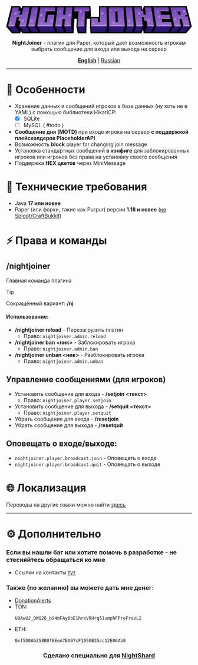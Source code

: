 <center>
<img src="docs/NightJoiner-Title.png">
<p><b>NightJoiner</b> - плагин для Paper, который даёт возможность игрокам выбрать сообщение для входа или выхода на сервер</p>

<b><a href="README.md">English</a></b> | <u>Russian</u>
</center>

***

# 🚀 Особенности

- Хранение данных и сообщений игроков в базе данных (ну хоть не в YAML) с помощью библиотеки HikariCP:
  - [x] SQLite
  - [ ] MySQL ( #todo )
- **Сообщение дня (MOTD)** при входе игрока на сервер **с поддержкой плейсхолдеров PlaceholderAPI**
- Возможность **block** player for changing join message
- Установка стандартных сообщений **в конфиге** для заблокированных игроков или игроков без права на установку своего сообщения
- Поддержка **HEX цветов** через MiniMessage

# 💾 Технические требования

- Java **17 или новее**
- Paper (или форки, такие как Purpur) версии **1.18 и новее** <u>(не Spigot/CraftBukkit)</u>

# ⚡ Права и команды

## /nightjoiner
Главная команда плагина

> [!TIP]
> Сокращённый вариант: **/nj**

#### Использование:
- **/nightjoiner reload** - Перезагрузить плагин
  - Право: `nightjoiner.admin.reload`
- **/nightjoiner ban <ник>** - Заблокировать игрока
  - Право: `nightjoiner.admin.ban`
- **/nightjoiner unban <ник>** - Разблокировать игрока
  - Право: `nightjoiner.admin.unban`

## Управление сообщениями (для игроков)
- Установить сообщение для входа - **/setjoin <текст>**
  - Право: `nightjoiner.player.setjoin`
- Установить сообщение для выхода - **/setquit <текст>**
  - Право: `nightjoiner.player.setquit`
- Убрать сообщение для входа - **/resetjoin**
- Убрать сообщение для выхода - **/resetquit**

## Оповещать о входе/выходе:
- `nightjoiner.player.broadcast.join` - Оповещать о входе
- `nightjoiner.player.broadcast.quit` - Оповещать о выходе

# 🌐 Локализация

Переводы на другие языки можно найти [здесь](docs/translations/TRANSLATIONS.md)



***



# ⚙ Дополнительно

### Если вы нашли баг или хотите помочь в разработке - не стесняйтесь обращаться ко мне
  - Ссылки на контакты [тут](https://drakoshaslv.ru/)

### Также (по желанию) вы можете дать мне денег:
  - [DonationAlerts](https://www.donationalerts.com/r/mrdrag0nxyt)
  - TON:
    ```
    UQAwUJ_DWQ26_b94mFAy0bE1hrxVRHrq51umphFPreFraVL2
    ```
  - ETH:
    ```
    0xf5D0Ab258B0f8EeA7EA07cF1050B35cc12E06Ab0
    ```



<center><h3>Сделано специально для <a href="https://nshard.ru">NightShard</a></h3></center>
